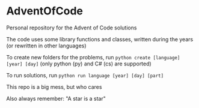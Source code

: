 # AdventOfCode

Personal repository for the Advent of Code solutions

The code uses some library functions and classes, written during the years (or rewritten in other languages)

To create new folders for the problems, run `python create [language] [year] [day]` (only python (py) and C# (cs) are supported)

To run solutions, run `python run language [year] [day] [part]`

This repo is a big mess, but who cares

Also always remember: "A star is a star"

